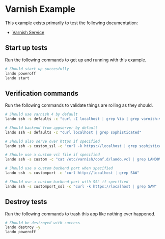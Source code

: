Varnish Example
===============

This example exists primarily to test the following documentation:

* [Varnish Service](https://docs.devwithlando.io/tutorial/varnish.html)

Start up tests
--------------

Run the following commands to get up and running with this example.

```bash
# Should start up succesfully
lando poweroff
lando start
```

Verification commands
---------------------

Run the following commands to validate things are rolling as they should.

```bash
# Should use varnish 4 by default
lando ssh -s defaults -c "curl -I localhost | grep Via | grep varnish-v4"

# Should backend from appserver by default
lando ssh -s defaults -c "curl localhost | grep sophisticated"

# Should also serve over https if specified
lando ssh -s custom_ssl -c "curl -k https://localhost | grep sophisticated"

# Shoule use a custom vcl file if specified
lando ssh -s custom -c "cat /etc/varnish/conf.d/lando.vcl | grep LANDOVARNISH"

# Should use a custom backend port when specified
lando ssh -s customport -c "curl http://localhost | grep SAW"

# Should use a custom backend port with SSL if specified
lando ssh -s customport_ssl -c "curl -k https://localhost | grep SAW"
```

Destroy tests
-------------

Run the following commands to trash this app like nothing ever happened.

```bash
# Should be destroyed with success
lando destroy -y
lando poweroff
```
